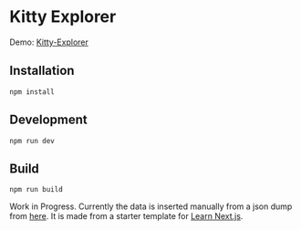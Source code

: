 # Kitty Explorer
Demo: [Kitty-Explorer](kitty-explorer.vercel.app/)

## Installation
`npm install`

## Development
`npm run dev`

## Build
`npm run build`

Work in Progress. Currently the data is inserted manually from a json dump from [here](http://138.68.123.124/get_nfts_by_collection/800f8a914281765a7d-KITTY).
It is made from a starter template for [Learn Next.js](https://nextjs.org/learn).